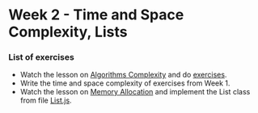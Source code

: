 # Week 2 - Time and Space Complexity, Lists

### List of exercises

- Watch the lesson on [Algorithms Complexity](https://www.udemy.com/course/algorithms-complexity/learn/lecture/16584796) and do [exercises](time-and-space-complexity-exercises.js).
- Write the time and space complexity of exercises from Week 1.
- Watch the lesson on [Memory Allocation](https://www.youtube.com/watch?v=1KVpi0VN82E) and implement the List class from file [List.js](List.js).
